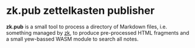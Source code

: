 # zk.pub zettelkasten publisher

**zk.pub** is a small tool to process a directory of Markdown files, i.e.
something managed by [zk](https://github.com/mickael-menu/zk), to produce
pre-processed HTML fragments and a small yew-bassed WASM module to search all
notes.

